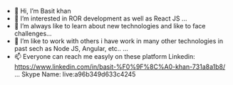 - 👋 Hi, I’m Basit khan 
- 👀 I’m interested in ROR development as well as React JS ...
- 🌱 I’m always like to learn about new technologies and like to face challenges...
- 💞️ I’m like to work with others i have work in many other technologies in past sech as Node JS, Angular, etc..  ...
- 📫 Everyone can reach me easyly on these platform 
  Linkedin: https://www.linkedin.com/in/basit-%F0%9F%8C%A0-khan-731a8a1b8/ ...
  Skype Name:  live:a96b349d633c4245

<!---
meanstackBasit/meanstackBasit is a ✨ special ✨ repository because its `README.md` (this file) appears on your GitHub profile.
You can click the Preview link to take a look at your changes.
--->
